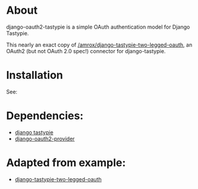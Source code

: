 # About

django-oauth2-tastypie is a simple OAuth authentication model for Django Tastypie.

This nearly an exact copy of
[/amrox/django-tastypie-two-legged-oauth](https://github.com/amrox/django-tastypie-two-legged-oauth), an OAuth2 (but not OAuth 2.0 spec!) connector for django-tastypie.

# Installation
See: 

# Dependencies: 
* [django tastypie](https://github.com/toastdriven/django-tastypie)
* [django-oauth2-provider](https://github.com/caffeinehit/django-oauth2-provider)

# Adapted from example:  
* [django-tastypie-two-legged-oauth](https://github.com/amrox/django-tastypie-two-legged-oauth)